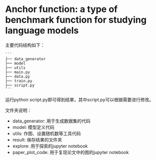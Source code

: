 # Anchor function: a type of benchmark function for studying language models

主要代码结构如下：
    
    ```
    ├── data_generator 
    ├── model
    ├── utils
    ├── main.py
    ├── data.py
    ├── train.py
    ├── script.py
    ```

运行python script.py即可得到结果，其中script.py可以根据需要进行修改。


文件夹说明：

- data_generator: 用于生成数据集的代码
- model: 模型定义代码
- utils: 作图、设置随机数等工具代码
- result: 保存结果的文件夹
- explore: 用于探索的jupyter notebook
- paper_plot_code: 用于复现论文中的图的jupyter notebook